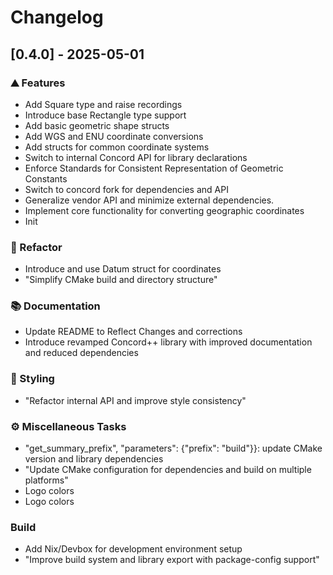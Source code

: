 # Changelog

## [0.4.0] - 2025-05-01

### <!-- 0 -->⛰️  Features

- Add Square type and raise recordings
- Introduce base Rectangle type support
- Add basic geometric shape structs
- Add WGS and ENU coordinate conversions
- Add structs for common coordinate systems
- Switch to internal Concord API for library declarations
- Enforce Standards for Consistent Representation of Geometric Constants
- Switch to concord fork for dependencies and API
- Generalize vendor API and minimize external dependencies.
- Implement core functionality for converting geographic coordinates
- Init

### <!-- 2 -->🚜 Refactor

- Introduce and use Datum struct for coordinates
- "Simplify CMake build and directory structure"

### <!-- 3 -->📚 Documentation

- Update README to Reflect Changes and corrections
- Introduce revamped Concord++ library with improved documentation and reduced dependencies

### <!-- 5 -->🎨 Styling

- "Refactor internal API and improve style consistency"

### <!-- 7 -->⚙️ Miscellaneous Tasks

- "get_summary_prefix", "parameters": {"prefix": "build"}}: update CMake version and library dependencies
- "Update CMake configuration for dependencies and build on multiple platforms"
- Logo colors
- Logo colors

### Build

- Add Nix/Devbox for development environment setup
- "Improve build system and library export with package-config support"

<!-- WARP -->
